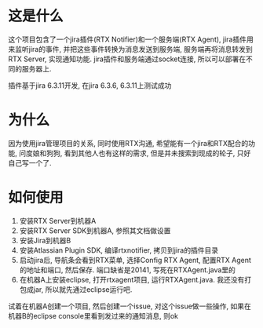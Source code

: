 这是什么
=======

这个项目包含了一个jira插件(RTX Notifier)和一个服务端(RTX Agent), jira插件用来监听jira的事件, 并把这些事件转换为消息发送到服务端, 服务端再将消息转发到RTX Server, 实现通知功能. jira插件和服务端通过socket连接, 所以可以部署在不同的服务器上.

插件基于jira 6.3.11开发, 在jira 6.3.6, 6.3.11上测试成功

为什么
===

因为使用jira管理项目的关系, 同时使用RTX沟通, 希望能有一个jira和RTX配合的功能, 问度娘和狗狗, 看到其他人也有这样的需求, 但是并未搜索到现成的轮子, 只好自己写一个了.

如何使用
===

1. 安装RTX Server到机器A
2. 安装RTX Server SDK到机器A, 参照其文档做设置
3. 安装Jira到机器B
4. 安装Atlassian Plugin SDK, 编译rtxnotifier, 拷贝到jira的插件目录
5. 启动jira后, 导航条会看到RTX菜单, 选择Config RTX Agent, 配置RTX Agent的地址和端口, 然后保存. 端口缺省是20141, 写死在RTXAgent.java里的
6. 在机器A上安装eclipse, 打开rtxagent项目, 运行RTXAgent.java. 我还没有打包成jar, 所以就先通过eclipse运行吧.

试着在机器A创建一个项目, 然后创建一个issue, 对这个issue做一些操作, 如果在机器B的eclipse console里看到发过来的通知消息, 则ok